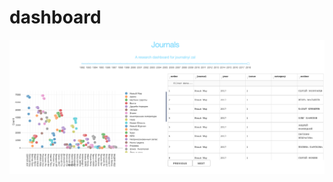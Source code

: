 # dashboard

![](https://github.com/apjanco/dashboard/raw/master/Screen%20Shot%202019-04-11%20at%202.57.13%20PM.png)
